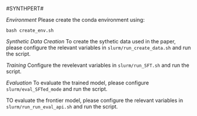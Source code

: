 #SYNTHPERT#

*Environment*
Please create the conda environment using:
```
bash create_env.sh
```

*Synthetic Data Creation*
To create the sythetic data used in the paper, please configure the relevant variables in `slurm/run_create_data.sh` and run the script.

*Training*
Configure the revelevant variables in  `slurm/run_SFT.sh` and run the script.

*Evaluation*
To evaluate the trained model, please configure `slurm/eval_SFTed_mode` and run the script.

TO evaluate the frontier model, please configure the relevant  variables in `slurm/run_run_eval_api.sh` and run the script.
